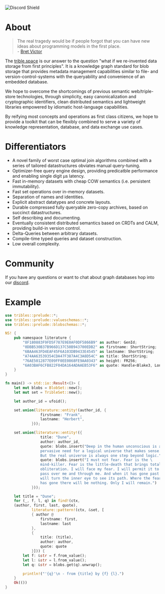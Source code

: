 ![Discord Shield](https://discordapp.com/api/guilds/795317845181464651/widget.png?style=shield)

# About

> The real tragedy would be if people forgot that you can have new ideas about programming models in the first place. <br/> - [Bret Victor](https://worrydream.com/dbx/)

The [trible.space](https://trible.space) is our answer to the question "what if we re-invented data storage from first principles".
It is a knowledge graph standard for blob storage that provides metadata management capabilities similar to file- and version-control-systems
with the queryability and convenience of an embedded database.

We hope to overcome the shortcomings of previous semantic web/triple-store technologies, through simplicity, easy canonicalization and cryptographic identifiers, clean distributed semantics and lightweight libraries empowered by idiomatic host-language capabilities.

By reifying most concepts and operations as first class citizens, we hope to provide a toolkit that can be flexibly combined to serve a variety of knowledge representation, database, and data exchange use cases.

# Differentiators

- A novel family of worst case optimal join algorithms combined with a series of tailored datastructures obviates manual query-tuning.
- Optimizer-free query engine design, providing predicatble performance and enabling single digit μs latency.
- Fast in-memory datasets with cheap COW semantics (i.e. persistent immutability).
- Fast set operations over in-memory datasets.
- Separation of names and identities.
- Explicit abstract datatypes and concrete layouts.
- Durable compressed fully queryable zero-copy archives, based on succinct datastructures.
- Self describing and documenting.
- Eventually consistent distributed semantics based on CRDTs and CALM,
providing build-in version control.
- Delta-Queries between arbitrary datasets.
- Compile-time typed queries and dataset construction.
- Low overall complexity.

# Community

If you have any questions or want to chat about graph databases hop into our [discord](https://discord.gg/v7AezPywZS).

# Example

```rust
use tribles::prelude::*;
use tribles::prelude::valueschemas::*;
use tribles::prelude::blobschemas::*;

NS! {
    pub namespace literature {
        "8F180883F9FD5F787E9E0AF0DF5866B9" as author: GenId;
        "0DBB530B37B966D137C50B943700EDB2" as firstname: ShortString;
        "6BAA463FD4EAF45F6A103DB9433E4545" as lastname: ShortString;
        "A74AA63539354CDA47F387A4C3A8D54C" as title: ShortString;
        "76AE5012877E09FF0EE0868FE9AA0343" as height: FR256;
        "6A03BAF6CFB822F04DA164ADAAEB53F6" as quote: Handle<Blake3, LongString>;
    }
}

fn main() -> std::io::Result<()> {
    let mut blobs = BlobSet::new();
    let mut set = TribleSet::new();

    let author_id = ufoid();

    set.union(literature::entity!(author_id, {
                firstname: "Frank",
                lastname: "Herbert",
            }));

    set.union(literature::entity!({
                title: "Dune",
                author: author_id,
                quote: blobs.insert("Deep in the human unconscious is a \
                pervasive need for a logical universe that makes sense. \
                But the real universe is always one step beyond logic."),
                quote: blobs.insert("I must not fear. Fear is the \
                mind-killer. Fear is the little-death that brings total \
                obliteration. I will face my fear. I will permit it to \
                pass over me and through me. And when it has gone past I \
                will turn the inner eye to see its path. Where the fear \
                has gone there will be nothing. Only I will remain.")
            }));

    let title = "Dune";
    for (_, f, l, q) in find!(ctx,
    (author, first, last, quote),
            literature::pattern!(ctx, &set, [
            { author @
                firstname: first,
                lastname: last
            },
            {
                title: (title),
                author: author,
                quote: quote
            }])) {
        let f: &str = f.from_value();
        let l: &str = l.from_value();
        let q: &str = blobs.get(q).unwrap();

        println!("'{q}'\n - from {title} by {f} {l}.")
    }
    Ok(())
}
```